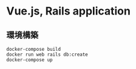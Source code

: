 # Vue.js, Rails application
## 環境構築
```
docker-compose build
docker run web rails db:create
docker-compose up
```
